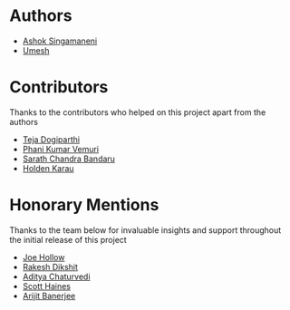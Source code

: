 # Authors
* [Ashok Singamaneni](https://www.linkedin.com/in/ashok-singamaneni-193b1a32/)
* [Umesh](https://github.com/Umeshsp22)

# Contributors
Thanks to the contributors who helped on this project apart from the authors
* [Teja Dogiparthi](https://github.com/Tejadogiparthi)
* [Phani Kumar Vemuri](https://www.linkedin.com/in/vemuriphani/)
* [Sarath Chandra Bandaru](https://www.linkedin.com/in/sarath-chandra-bandaru/)
* [Holden Karau](https://www.linkedin.com/in/holdenkarau/)

# Honorary Mentions
Thanks to the team below for invaluable insights and support throughout the initial release of this project

* [Joe Hollow](https://www.linkedin.com/in/joe-hollow-23088b1/)
* [Rakesh Dikshit](https://www.linkedin.com/in/rakesh-dikshit-867209b/)
* [Aditya Chaturvedi](https://www.linkedin.com/in/chaturvediaditya/)
* [Scott Haines](https://www.linkedin.com/in/scotthaines/)
* [Arijit Banerjee](https://www.linkedin.com/in/massborn/)
